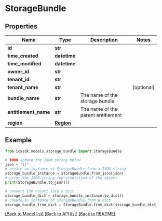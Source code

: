# StorageBundle


## Properties

Name | Type | Description | Notes
------------ | ------------- | ------------- | -------------
**id** | **str** |  | 
**time_created** | **datetime** |  | 
**time_modified** | **datetime** |  | 
**owner_id** | **str** |  | 
**tenant_id** | **str** |  | 
**tenant_name** | **str** |  | [optional] 
**bundle_name** | **str** | The name of the storage bundle | 
**entitlement_name** | **str** | The name of the parent entitlement | 
**region** | [**Region**](Region.md) |  | 

## Example

```python
from icasdk.models.storage_bundle import StorageBundle

# TODO update the JSON string below
json = "{}"
# create an instance of StorageBundle from a JSON string
storage_bundle_instance = StorageBundle.from_json(json)
# print the JSON string representation of the object
print(StorageBundle.to_json())

# convert the object into a dict
storage_bundle_dict = storage_bundle_instance.to_dict()
# create an instance of StorageBundle from a dict
storage_bundle_from_dict = StorageBundle.from_dict(storage_bundle_dict)
```
[[Back to Model list]](../README.md#documentation-for-models) [[Back to API list]](../README.md#documentation-for-api-endpoints) [[Back to README]](../README.md)


